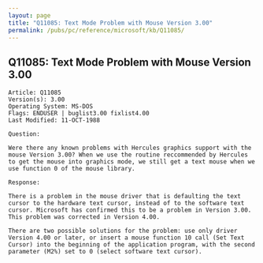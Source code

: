 ```yaml
---
layout: page
title: "Q11085: Text Mode Problem with Mouse Version 3.00"
permalink: /pubs/pc/reference/microsoft/kb/Q11085/
---
```


## Q11085: Text Mode Problem with Mouse Version 3.00

	Article: Q11085
	Version(s): 3.00
	Operating System: MS-DOS
	Flags: ENDUSER | buglist3.00 fixlist4.00
	Last Modified: 11-OCT-1988
	
	Question:
	
	Were there any known problems with Hercules graphics support with the
	mouse Version 3.00? When we use the routine reccommended by Hercules
	to get the mouse into graphics mode, we still get a text mouse when we
	use function 0 of the mouse library.
	
	Response:
	
	There is a problem in the mouse driver that is defaulting the text
	cursor to the hardware text cursor, instead of to the software text
	cursor. Microsoft has confirmed this to be a problem in Version 3.00.
	This problem was corrected in Version 4.00.
	
	There are two possible solutions for the problem: use only driver
	Version 4.00 or later, or insert a mouse function 10 call (Set Text
	Cursor) into the beginning of the application program, with the second
	parameter (M2%) set to 0 (select software text cursor).
